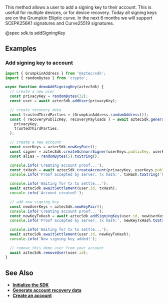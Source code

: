 This method allows a user to add a signing key to their account. This is usefull for multiple devices, or for device recovery. Today all signing keys are on the Grumpkin Elliptic curve. In the next 6 months we will support SCEPK256K1 signatures and Curve25519 signatures.

@spec sdk.ts addSigningKey

## Examples

### Add signing key to account

```js
import { GrumpkinAddress } from '@aztec/sdk';
import { randomBytes } from 'crypto';

async function demoAddSigningKey(aztecSdk) {
  // create a new user
  const privacyKey = randomBytes(32);
  const user = await aztecSdk.addUser(privacyKey);

  // create recovery data
  const trustedThirdParties = [GrumpkinAddress.randomAddress()];
  const { recoveryPublicKey, recoveryPayloads } = await aztecSdk.generateAccountRecoveryData(
    privacyKey,
    trustedThirdParties,
  );

  // create a new account
  const userKeys = aztecSdk.newKeyPair();
  const signer = aztecSdk.createSchnorrSigner(userKeys.publicKey, userKeys.privateKey);
  const alias = randomBytes(5).toString();

  console.info('Creating account proof...');
  const txHash = await aztecSdk.createAccount(privacyKey, userKeys.publicKey, recoveryPublicKey, alias);
  console.info('Proof accepted by server. Tx hash:', txHash.toString('hex'));

  console.info('Waiting for tx to settle...');
  await aztecSdk.awaitSettlement(user.id, txHash);
  console.info('Account created!');

  // add new signing key
  const newUserKeys = aztecSdk.newKeyPair();
  console.info('Creating account proof...');
  const newKeyTxHash = await aztecSdk.addSigningKey(user.id, newUserKeys.publicKey, signer);
  console.info('Proof accepted by server. Tx hash:', newKeyTxHash.toString('hex'));

  console.info('Waiting for tx to settle...');
  await aztecSdk.awaitSettlement(user.id, newKeyTxHash);
  console.info('New signing key added!');

  // remove this demo user from your account
  await aztecSdk.removeUser(user.id);
}
```

## See Also

- **[Initialize the SDK](/#/SDK/Initialize%20the%20SDK)**
- **[Generate account recovery data](/#/SDK/API/generateAccountRecoveryData)**
- **[Create an account](/#/SDK/API/createAccount)**

